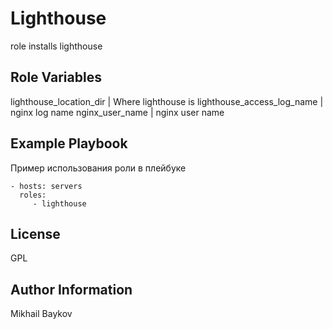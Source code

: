 Lighthouse
=========

role installs lighthouse


Role Variables
--------------

lighthouse_location_dir | Where lighthouse is
lighthouse_access_log_name | nginx log name
nginx_user_name | nginx user name

Example Playbook
----------------

Пример использования роли в плейбуке

    - hosts: servers
      roles:
         - lighthouse

License
-------

GPL

Author Information
------------------

Mikhail Baykov
